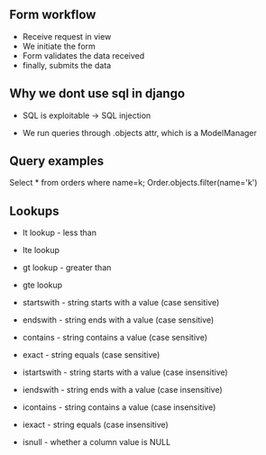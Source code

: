 ## Form workflow 
- Receive request in view
- We initiate the form
- Form validates the data received
- finally, submits the data

## Why we dont use sql in django
- SQL is exploitable -> SQL injection


- We run queries through .objects attr, which is a ModelManager

## Query examples
Select * from orders where name=k;
Order.objects.filter(name='k')

## Lookups
- lt lookup - less than
- lte lookup
- gt lookup - greater than
- gte lookup

- startswith - string starts with a value (case sensitive)
- endswith - string ends with a value (case sensitive)
- contains - string contains a value (case sensitive)
- exact - string equals (case sensitive)
- istartswith - string starts with a value (case insensitive)
- iendswith - string ends with a value (case insensitive)
- icontains - string contains a value (case insensitive)
- iexact - string equals (case insensitive)

- isnull - whether a column value is NULL

